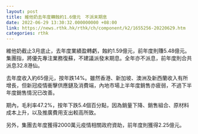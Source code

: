 ```yaml
---
layout: post
title: 維他奶去年度轉蝕約1.6億元　不派末期息
date: 2022-06-29 13:30:32.000000000 +08:00
link: https://news.rthk.hk/rthk/ch/component/k2/1655256-20220629.htm
categories: rthk
---
```


維他奶截止3月底止，去年度業績盈轉虧，蝕約1.59億元，前年度則賺5.48億元。集團指，將優先專注業務復蘇，不建議派發末期息。全年亦不派息，前年度則合共派息32.8港仙。

去年度收入約65億元，按年跌14%。雖然香港、新加坡、澳洲及新西蘭收入有所增長，但新冠疫情衝擊供應鏈及消費端，內地市場上半年度銷售亦疲弱，不過下半年度銷售情況已改善。

期內，毛利率47.2%，按年下跌5.4個百分點，因為銷量下降、銷售組合、原材料成本上升，以及推廣費用支出較高所致。

另外，集團去年度獲得2000萬元疫情相關政府資助，前年度則獲得2.25億元。

